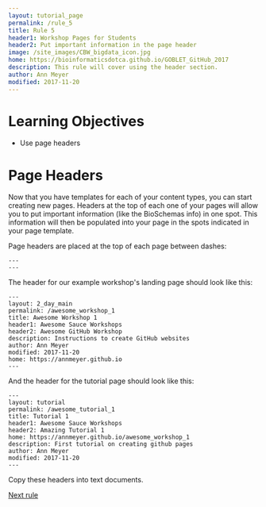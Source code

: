 ```yaml
---
layout: tutorial_page
permalink: /rule_5
title: Rule 5
header1: Workshop Pages for Students
header2: Put important information in the page header
image: /site_images/CBW_bigdata_icon.jpg
home: https://bioinformaticsdotca.github.io/GOBLET_GitHub_2017
description: This rule will cover using the header section.
author: Ann Meyer
modified: 2017-11-20
---
```


# Learning Objectives

* Use page headers

# Page Headers

Now that you have templates for each of your content types, you can start creating new pages.  Headers at the top of each one of your pages will allow you to put important information (like the BioSchemas info) in one spot.  This information will then be populated into your page in the spots indicated in your page template.

Page headers are placed at the top of each page between dashes:

```
---
---
```

The header for our example workshop's landing page should look like this:

```
---
layout: 2_day_main
permalink: /awesome_workshop_1
title: Awesome Workshop 1
header1: Awesome Sauce Workshops
header2: Awesome GitHub Workshop
description: Instructions to create GitHub websites
author: Ann Meyer
modified: 2017-11-20
home: https://annmeyer.github.io
---
```

And the header for the tutorial page should look like this:

```
---
layout: tutorial
permalink: /awesome_tutorial_1
title: Tutorial 1
header1: Awesome Sauce Workshops
header2: Amazing Tutorial 1
home: https://annmeyer.github.io/awesome_workshop_1
description: First tutorial on creating github pages
author: Ann Meyer
modified: 2017-11-20
---
```

Copy these headers into text documents.



[Next rule](https://bioinformaticsdotca.github.io/rule_6)
